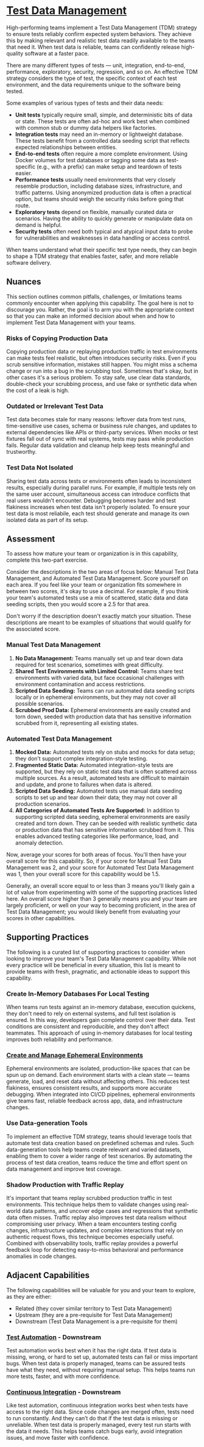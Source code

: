 # [Test Data Management](https://dora.dev/capabilities/test-data-management/)

High-performing teams implement a Test Data Management (TDM) strategy to ensure tests reliably confirm expected system behaviors. They achieve this by making relevant and realistic test data readily available to the teams that need it. When test data is reliable, teams can confidently release high-quality software at a faster pace.

There are many different types of tests — unit, integration, end-to-end, performance, exploratory, security, regression, and so on. An effective TDM strategy considers the type of test, the specific context of each test environment, and the data requirements unique to the software being tested.

Some examples of various types of tests and their data needs:

- **Unit tests** typically require small, simple, and deterministic bits of data or state. These tests are often ad-hoc and work best when combined with common stub or dummy data helpers like factories.
- **Integration tests** may need an in-memory or lightweight database. These tests benefit from a controlled data seeding script that reflects expected relationships between entities.
- **End-to-end tests** often require a more complete environment. Using Docker volumes for test databases or tagging some data as test-specific (e.g., with a prefix) can make setup and teardown of tests easier.
- **Performance tests** usually need environments that very closely resemble production, including database sizes, infrastructure, and traffic patterns. Using anonymized production data is often a practical option, but teams should weigh the security risks before going that route.
- **Exploratory tests** depend on flexible, manually curated data or scenarios. Having the ability to quickly generate or manipulate data on demand is helpful.
- **Security tests** often need both typical and atypical input data to probe for vulnerabilities and weaknesses in data handling or access control.

When teams understand what their specific test type needs, they can begin to shape a TDM strategy that enables faster, safer, and more reliable software delivery.

## Nuances

This section outlines common pitfalls, challenges, or limitations teams commonly encounter when applying this capability. The goal here is not to discourage you. Rather, the goal is to arm you with the appropriate context so that you can make an informed decision about when and how to implement Test Data Management with your teams.

### Risks of Copying Production Data

Copying production data or replaying production traffic in test environments can make tests feel realistic, but often introduces security risks. Even if you scrub sensitive information, mistakes still happen. You might miss a schema change or run into a bug in the scrubbing tool. Sometimes that's okay, but in other cases it's a serious problem. To stay safe, use clear data standards, double-check your scrubbing process, and use fake or synthetic data when the cost of a leak is high.

### Outdated or Irrelevant Test Data

Test data becomes stale for many reasons: leftover data from test runs, time-sensitive use cases, schema or business rule changes, and updates to external dependencies like APIs or third-party services. When mocks or test fixtures fall out of sync with real systems, tests may pass while production fails. Regular data validation and cleanup help keep tests meaningful and trustworthy.

### Test Data Not Isolated

Sharing test data across tests or environments often leads to inconsistent results, especially during parallel runs. For example, if multiple tests rely on the same user account, simultaneous access can introduce conflicts that real users wouldn’t encounter. Debugging becomes harder and test flakiness increases when test data isn't properly isolated. To ensure your test data is most reliabile, each test should generate and manage its own isolated data as part of its setup.

## Assessment

To assess how mature your team or organization is in this capability, complete this two-part exercise.

Consider the descriptions in the two areas of focus below: Manual Test Data Management, and Automated Test Data Management. Score yourself on each area. If you feel like your team or organization fits somewhere in between two scores, it's okay to use a decimal. For example, if you think your team's automated tests use a mix of scattered, static data and data seeding scripts, then you would score a 2.5 for that area.

Don't worry if the description doesn't exactly match your situation. These descriptions are meant to be examples of situations that would qualify for the associated score.

### Manual Test Data Management

1. **No Data Management:** Teams manually set up and tear down data required for test scenarios, sometimes with great difficulty.
2. **Shared Test Environments with Limited Control:** Teams share test environments with varied data, but face occasional challenges with environment contamination and access restrictions.
3. **Scripted Data Seeding:** Teams can run automated data seeding scripts locally or in ephemeral environments, but they may not cover all possible scenarios.
4. **Scrubbed Prod Data:** Ephemeral environments are easily created and torn down, seeded with production data that has sensitive information scrubbed from it, representing all existing states.

### Automated Test Data Management

1. **Mocked Data:** Automated tests rely on stubs and mocks for data setup; they don’t support complex integration-style testing.
2. **Fragmented Static Data:** Automated integration-style tests are supported, but they rely on static test data that is often scattered across multiple sources. As a result, automated tests are difficult to maintain and update, and prone to failures when data is altered.
3. **Scripted Data Seeding:** Automated tests use manual data seeding scripts to set up and tear down their data; they may not cover all production scenarios.
4. **All Categories of Automated Tests Are Supported:** In addition to supporting scripted data seeding, ephemeral environments are easily created and torn down. They can be seeded with realistic synthetic data or production data that has sensitive information scrubbed from it. This enables advanced testing categories like performance, load, and anomaly detection.

Now, average your scores for both areas of focus. You'll then have your overall score for this capability. So, if your score for Manual Test Data Management was 2, and your score for Automated Test Data Management was 1, then your overall score for this capability would be 1.5.

Generally, an overall score equal to or less than 3 means you'll likely gain a lot of value from experimenting with some of the supporting practices listed here. An overall score higher than 3 generally means you and your team are largely proficient, or well on your way to becoming proficient, in the area of Test Data Management; you would likely benefit from evaluating your scores in other capabilities.

## Supporting Practices

The following is a curated list of supporting practices to consider when looking to improve your team's Test Data Management capability. While not every practice will be beneficial in every situation, this list is meant to provide teams with fresh, pragmatic, and actionable ideas to support this capability.

### Create In-Memory Databases For Local Testing

When teams run tests against an in-memory database, execution quickens, they don't need to rely on external systems, and full test isolation is ensured. In this way, developers gain complete control over their data. Test conditions are consistent and reproducible, and they don't affect teammates. This approach of using in-memory databases for local testing improves both reliability and performance.

### [Create and Manage Ephemeral Environments](/practices/create-and-manage-ephemeral-environments.md)

Ephemeral environments are isolated, production-like spaces that can be spun up on demand. Each environment starts with a clean state — teams generate, load, and reset data without affecting others. This reduces test flakiness, ensures consistent results, and supports more accurate debugging. When integrated into CI/CD pipelines, ephemeral environments give teams fast, reliable feedback across app, data, and infrastructure changes.

### Use Data-generation Tools

To implement an effective TDM strategy, teams should leverage tools that automate test data creation based on predefined schemas and rules. Such data-generation tools help teams create relevant and varied datasets, enabling them to cover a wider range of test scenarios. By automating the process of test data creation, teams reduce the time and effort spent on data management and improve test coverage.

### Shadow Production with Traffic Replay

It's important that teams replay scrubbed production traffic in test environments. This technique helps them to validate changes using real-world data patterns, and uncover edge cases and regressions that synthetic data often misses. Traffic replay also improves test data realism without compromising user privacy. When a team encounters testing config changes, infrastructure updates, and complex interactions that rely on authentic request flows, this technique becomes especially useful. Combined with observability tools, traffic replay provides a powerful feedback loop for detecting easy-to-miss behavioral and performance anomalies in code changes.

## Adjacent Capabilities

The following capabilities will be valuable for you and your team to explore, as they are either:

- Related (they cover similar territory to Test Data Management)
- Upstream (they are a pre-requisite for Test Data Management)
- Downstream (Test Data Management is a pre-requisite for them)

### [Test Automation](/capabilities/test-automation.md) - Downstream

Test automation works best when it has the right data. If test data is missing, wrong, or hard to set up, automated tests can fail or miss important bugs. When test data is properly managed, teams can be assured tests have what they need, without requiring manual setup. This helps teams run more tests, faster, and with more confidence.

### [Continuous Integration](/capabilities/continuous-integration.md) - Downstream

Like test automation, continuous integration works best when tests have access to the right data. Since code changes are merged often, tests need to run constantly. And they can’t do that if the test data is missing or unreliable. When test data is properly managed, every test run starts with the data it needs. This helps teams catch bugs early, avoid integration issues, and move faster with confidence.
